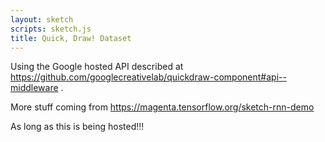 ```yaml
---
layout: sketch
scripts: sketch.js
title: Quick, Draw! Dataset
---
```


Using the Google hosted API described at <https://github.com/googlecreativelab/quickdraw-component#api--middleware> .

More stuff coming from <https://magenta.tensorflow.org/sketch-rnn-demo>

As long as this is being hosted!!!




